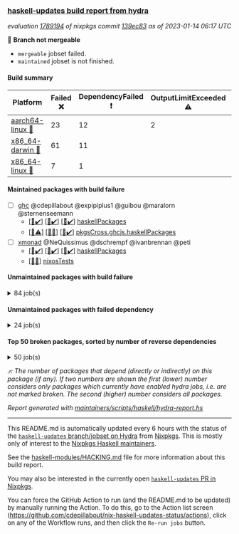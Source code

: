 ### [haskell-updates build report from hydra](https://hydra.nixos.org/jobset/nixpkgs/haskell-updates)
*evaluation [1789194](https://hydra.nixos.org/eval/1789194) of nixpkgs commit [139ec83](https://github.com/NixOS/nixpkgs/commits/139ec83e3e28974d236343df979a20479ecc38d9) as of 2023-01-14 06:17 UTC*

:red_circle: **Branch not mergeable**
  * `mergeable` jobset failed.
  * `maintained` jobset is not finished.

#### Build summary

 | Platform | Failed :x: | DependencyFailed :heavy_exclamation_mark: | OutputLimitExceeded :warning: | TimedOut :hourglass::no_entry_sign: | Unfinished :hourglass_flowing_sand: | Success :heavy_check_mark: | 
 | --- | --- | --- | --- | --- | --- | --- | 
 | [aarch64-linux :iphone:](https://hydra.nixos.org/eval/1789194?filter=.aarch64-linux) | 23 | 12 | 2 | 2 | 2 | 6426 | 
 | [x86_64-darwin :apple:](https://hydra.nixos.org/eval/1789194?filter=.x86_64-darwin) | 61 | 11 |  | 196 |  | 6140 | 
 | [x86_64-linux :penguin:](https://hydra.nixos.org/eval/1789194?filter=.x86_64-linux) | 7 | 1 |  | 1 | 3 | 6490 | 
#### Maintained packages with build failure
- [ ] [ghc](https://hydra.nixos.org/eval/1789194?filter=ghc) @cdepillabout @expipiplus1 @guibou @maralorn @sternenseemann
  - [[:iphone::heavy_check_mark:]](https://hydra.nixos.org/build/202430067) [[:apple::heavy_check_mark:]](https://hydra.nixos.org/build/202425639) [[:penguin::heavy_check_mark:]](https://hydra.nixos.org/build/202416186) [haskellPackages](https://hydra.nixos.org/eval/1789194?filter=haskellPackages.ghc)
  - [[:iphone::warning:]](https://hydra.nixos.org/build/205132150) [[:apple::x:]](https://hydra.nixos.org/build/205132269) [[:penguin::heavy_check_mark:]](https://hydra.nixos.org/build/205139156) [pkgsCross.ghcjs.haskellPackages](https://hydra.nixos.org/eval/1789194?filter=pkgsCross.ghcjs.haskellPackages.ghc)
- [ ] [xmonad](https://hydra.nixos.org/eval/1789194?filter=xmonad) @NeQuissimus @dschrempf @ivanbrennan @peti
  - [[:iphone::heavy_check_mark:]](https://hydra.nixos.org/build/205139283) [[:apple::heavy_check_mark:]](https://hydra.nixos.org/build/205137287) [[:penguin::heavy_check_mark:]](https://hydra.nixos.org/build/205134932) [haskellPackages](https://hydra.nixos.org/eval/1789194?filter=haskellPackages.xmonad)
  -   [[:penguin::x:]](https://hydra.nixos.org/build/205171035) [nixosTests](https://hydra.nixos.org/eval/1789194?filter=nixosTests.xmonad)
#### Unmaintained packages with build failure
<details><summary>84 job(s) </summary>

- [ ] [[:iphone::x:]](https://hydra.nixos.org/build/205131171) [[:apple::heavy_check_mark:]](https://hydra.nixos.org/build/205139102) [[:penguin::heavy_check_mark:]](https://hydra.nixos.org/build/205133615) [haskellPackages.hw-json-simd](https://hydra.nixos.org/eval/1789194?filter=haskellPackages.hw-json-simd)  :arrow_heading_up: 3 | 8
- [ ] [[:iphone::x:]](https://hydra.nixos.org/build/205135856) [[:apple::heavy_check_mark:]](https://hydra.nixos.org/build/205139242) [[:penguin::heavy_check_mark:]](https://hydra.nixos.org/build/205136152) [haskellPackages.hw-simd](https://hydra.nixos.org/eval/1789194?filter=haskellPackages.hw-simd)  :arrow_heading_up: 2 | 8
- [ ] [[:iphone::x:]](https://hydra.nixos.org/build/205137611) [[:apple::x:]](https://hydra.nixos.org/build/205133912) [[:penguin::heavy_check_mark:]](https://hydra.nixos.org/build/205137258) [haskellPackages.quic](https://hydra.nixos.org/eval/1789194?filter=haskellPackages.quic)  :arrow_heading_up: 2 | 2
- [ ] [[:iphone::x:]](https://hydra.nixos.org/build/202421573) [[:apple::heavy_check_mark:]](https://hydra.nixos.org/build/202418260) [[:penguin::heavy_check_mark:]](https://hydra.nixos.org/build/202425856) [haskellPackages.Crypto](https://hydra.nixos.org/eval/1789194?filter=haskellPackages.Crypto)  :arrow_heading_up: 1 | 22
- [ ] [[:iphone::heavy_check_mark:]](https://hydra.nixos.org/build/205132688) [[:apple::x:]](https://hydra.nixos.org/build/205138870) [[:penguin::heavy_check_mark:]](https://hydra.nixos.org/build/205135792) [haskellPackages.thyme](https://hydra.nixos.org/eval/1789194?filter=haskellPackages.thyme)  :arrow_heading_up: 1 | 15
- [ ] [[:iphone::heavy_check_mark:]](https://hydra.nixos.org/build/205138362) [[:apple::x:]](https://hydra.nixos.org/build/205131735) [[:penguin::heavy_check_mark:]](https://hydra.nixos.org/build/205137833) [haskellPackages.inline-r](https://hydra.nixos.org/eval/1789194?filter=haskellPackages.inline-r)  :arrow_heading_up: 1 | 4
- [ ] [[:iphone::x:]](https://hydra.nixos.org/build/202422717) [[:apple::heavy_check_mark:]](https://hydra.nixos.org/build/202426386) [[:penguin::heavy_check_mark:]](https://hydra.nixos.org/build/202428144) [haskellPackages.long-double](https://hydra.nixos.org/eval/1789194?filter=haskellPackages.long-double)  :arrow_heading_up: 1 | 2
- [ ] [[:iphone::heavy_check_mark:]](https://hydra.nixos.org/build/205135247) [[:apple::x:]](https://hydra.nixos.org/build/205135382) [[:penguin::heavy_check_mark:]](https://hydra.nixos.org/build/205135963) [haskellPackages.posix-socket](https://hydra.nixos.org/eval/1789194?filter=haskellPackages.posix-socket)  :arrow_heading_up: 1 | 2
- [ ] [[:iphone::x:]](https://hydra.nixos.org/build/205137037) [[:apple::x:]](https://hydra.nixos.org/build/205136572) [[:penguin::x:]](https://hydra.nixos.org/build/205133572) [haskellPackages.shake-cabal](https://hydra.nixos.org/eval/1789194?filter=haskellPackages.shake-cabal)  :arrow_heading_up: 1 | 2
- [ ] [[:iphone::x:]](https://hydra.nixos.org/build/205137738) [[:apple::heavy_check_mark:]](https://hydra.nixos.org/build/205136905) [[:penguin::heavy_check_mark:]](https://hydra.nixos.org/build/205131290) [haskellPackages.componentm](https://hydra.nixos.org/eval/1789194?filter=haskellPackages.componentm)  :arrow_heading_up: 1 | 1
- [ ] [[:iphone::x:]](https://hydra.nixos.org/build/202417930) [[:apple::heavy_check_mark:]](https://hydra.nixos.org/build/202430377) [[:penguin::heavy_check_mark:]](https://hydra.nixos.org/build/202419841) [haskellPackages.nlopt-haskell](https://hydra.nixos.org/eval/1789194?filter=haskellPackages.nlopt-haskell)  :arrow_heading_up: 1 | 1
- [ ] [[:iphone::heavy_check_mark:]](https://hydra.nixos.org/build/202428372) [[:apple::x:]](https://hydra.nixos.org/build/202423142) [[:penguin::heavy_check_mark:]](https://hydra.nixos.org/build/202421039) [haskellPackages.openal-ffi](https://hydra.nixos.org/eval/1789194?filter=haskellPackages.openal-ffi)  :arrow_heading_up: 1 | 1
- [ ] [[:iphone::x:]](https://hydra.nixos.org/build/205132309) [[:apple::x:]](https://hydra.nixos.org/build/205133205) [[:penguin::heavy_check_mark:]](https://hydra.nixos.org/build/205134445) [haskellPackages.swisstable](https://hydra.nixos.org/eval/1789194?filter=haskellPackages.swisstable)  :arrow_heading_up: 1 | 1
- [ ] [[:iphone::x:]](https://hydra.nixos.org/build/202427092) [[:apple::heavy_check_mark:]](https://hydra.nixos.org/build/202433526) [[:penguin::heavy_check_mark:]](https://hydra.nixos.org/build/202428264) [haskellPackages.freetype2](https://hydra.nixos.org/eval/1789194?filter=haskellPackages.freetype2)  :arrow_heading_up: 0 | 9
- [ ] [[:iphone::heavy_check_mark:]](https://hydra.nixos.org/build/205134863) [[:apple::x:]](https://hydra.nixos.org/build/205138649) [[:penguin::heavy_check_mark:]](https://hydra.nixos.org/build/205133442) [haskellPackages.chr-core](https://hydra.nixos.org/eval/1789194?filter=haskellPackages.chr-core)  :arrow_heading_up: 0 | 5
- [ ] [[:iphone::heavy_check_mark:]](https://hydra.nixos.org/build/205136825) [[:apple::x:]](https://hydra.nixos.org/build/205132698) [[:penguin::heavy_check_mark:]](https://hydra.nixos.org/build/205138813) [haskellPackages.pipes-zlib](https://hydra.nixos.org/eval/1789194?filter=haskellPackages.pipes-zlib)  :arrow_heading_up: 0 | 5
- [ ] [[:iphone::heavy_check_mark:]](https://hydra.nixos.org/build/202423908) [[:apple::x:]](https://hydra.nixos.org/build/202435790) [[:penguin::heavy_check_mark:]](https://hydra.nixos.org/build/202417988) [haskellPackages.hmidi](https://hydra.nixos.org/eval/1789194?filter=haskellPackages.hmidi)  :arrow_heading_up: 0 | 4
- [ ] [[:iphone::x:]](https://hydra.nixos.org/build/202435088) [[:apple::heavy_check_mark:]](https://hydra.nixos.org/build/202430782) [[:penguin::heavy_check_mark:]](https://hydra.nixos.org/build/202426261) [haskellPackages.picosat](https://hydra.nixos.org/eval/1789194?filter=haskellPackages.picosat)  :arrow_heading_up: 0 | 3
- [ ] [[:iphone::heavy_check_mark:]](https://hydra.nixos.org/build/205131588) [[:apple::x:]](https://hydra.nixos.org/build/205130391) [[:penguin::heavy_check_mark:]](https://hydra.nixos.org/build/205138354) [haskellPackages.wai-middleware-metrics](https://hydra.nixos.org/eval/1789194?filter=haskellPackages.wai-middleware-metrics)  :arrow_heading_up: 0 | 3
- [ ] [[:iphone::heavy_check_mark:]](https://hydra.nixos.org/build/202425185) [[:apple::x:]](https://hydra.nixos.org/build/203194258) [[:penguin::heavy_check_mark:]](https://hydra.nixos.org/build/202428882) [haskellPackages.SDL-mixer](https://hydra.nixos.org/eval/1789194?filter=haskellPackages.SDL-mixer)  :arrow_heading_up: 0 | 2
- [ ] [[:iphone::heavy_check_mark:]](https://hydra.nixos.org/build/204521401) [[:apple::x:]](https://hydra.nixos.org/build/204521439) [[:penguin::heavy_check_mark:]](https://hydra.nixos.org/build/204521387) [haskellPackages.h-raylib](https://hydra.nixos.org/eval/1789194?filter=haskellPackages.h-raylib)  :arrow_heading_up: 0 | 1
- [ ] [[:iphone::heavy_check_mark:]](https://hydra.nixos.org/build/202431795) [[:apple::x:]](https://hydra.nixos.org/build/202416334) [[:penguin::heavy_check_mark:]](https://hydra.nixos.org/build/202434942) [haskellPackages.hamid](https://hydra.nixos.org/eval/1789194?filter=haskellPackages.hamid)  :arrow_heading_up: 0 | 1
- [ ] [[:iphone::heavy_check_mark:]](https://hydra.nixos.org/build/205133801) [[:apple::x:]](https://hydra.nixos.org/build/205134176) [[:penguin::heavy_check_mark:]](https://hydra.nixos.org/build/205133705) [haskellPackages.hmatrix-morpheus](https://hydra.nixos.org/eval/1789194?filter=haskellPackages.hmatrix-morpheus)  :arrow_heading_up: 0 | 1
- [ ] [[:iphone::heavy_check_mark:]](https://hydra.nixos.org/build/202427340) [[:apple::x:]](https://hydra.nixos.org/build/202430442) [[:penguin::heavy_check_mark:]](https://hydra.nixos.org/build/202419088) [haskellPackages.huckleberry](https://hydra.nixos.org/eval/1789194?filter=haskellPackages.huckleberry)  :arrow_heading_up: 0 | 1
- [ ] [[:iphone::heavy_check_mark:]](https://hydra.nixos.org/build/202423886) [[:apple::x:]](https://hydra.nixos.org/build/202425806) [[:penguin::heavy_check_mark:]](https://hydra.nixos.org/build/202433480) [haskellPackages.select](https://hydra.nixos.org/eval/1789194?filter=haskellPackages.select)  :arrow_heading_up: 0 | 1
- [ ] [[:iphone::heavy_check_mark:]](https://hydra.nixos.org/build/203502062) [[:apple::x:]](https://hydra.nixos.org/build/203508618) [[:penguin::heavy_check_mark:]](https://hydra.nixos.org/build/203511126) [haskellPackages.simple-vec3](https://hydra.nixos.org/eval/1789194?filter=haskellPackages.simple-vec3)  :arrow_heading_up: 0 | 1
- [ ] [[:iphone::heavy_check_mark:]](https://hydra.nixos.org/build/203505734) [[:apple::x:]](https://hydra.nixos.org/build/203501142) [[:penguin::heavy_check_mark:]](https://hydra.nixos.org/build/203508546) [haskellPackages.sysinfo](https://hydra.nixos.org/eval/1789194?filter=haskellPackages.sysinfo)  :arrow_heading_up: 0 | 1
- [ ] [[:iphone::heavy_check_mark:]](https://hydra.nixos.org/build/203510531) [[:apple::x:]](https://hydra.nixos.org/build/203503861) [[:penguin::heavy_check_mark:]](https://hydra.nixos.org/build/203501769) [haskellPackages.FractalArt](https://hydra.nixos.org/eval/1789194?filter=haskellPackages.FractalArt) 
- [ ] [[:iphone::x:]](https://hydra.nixos.org/build/202420797) [[:apple::heavy_check_mark:]](https://hydra.nixos.org/build/202436365) [[:penguin::heavy_check_mark:]](https://hydra.nixos.org/build/202427200) [haskellPackages.HsASA](https://hydra.nixos.org/eval/1789194?filter=haskellPackages.HsASA) 
- [ ] [[:iphone::heavy_check_mark:]](https://hydra.nixos.org/build/202435395) [[:apple::x:]](https://hydra.nixos.org/build/202417422) [[:penguin::heavy_check_mark:]](https://hydra.nixos.org/build/202430954) [haskellPackages.al](https://hydra.nixos.org/eval/1789194?filter=haskellPackages.al) 
- [ ] [[:iphone::x:]](https://hydra.nixos.org/build/205130372) [[:apple::x:]](https://hydra.nixos.org/build/205129723) [[:penguin::x:]](https://hydra.nixos.org/build/205134138) [haskellPackages.asn1-ber-syntax](https://hydra.nixos.org/eval/1789194?filter=haskellPackages.asn1-ber-syntax) 
- [ ] [[:iphone::heavy_check_mark:]](https://hydra.nixos.org/build/203503717) [[:apple::x:]](https://hydra.nixos.org/build/203509434) [[:penguin::heavy_check_mark:]](https://hydra.nixos.org/build/203509306) [haskellPackages.env-extra](https://hydra.nixos.org/eval/1789194?filter=haskellPackages.env-extra) 
- [ ] [[:iphone::heavy_check_mark:]](https://hydra.nixos.org/build/205138798) [[:apple::x:]](https://hydra.nixos.org/build/205133155) [[:penguin::heavy_check_mark:]](https://hydra.nixos.org/build/205134287) [haskellPackages.epub-tools](https://hydra.nixos.org/eval/1789194?filter=haskellPackages.epub-tools) 
- [ ] [[:iphone::heavy_check_mark:]](https://hydra.nixos.org/build/205137821) [[:apple::x:]](https://hydra.nixos.org/build/205138519) [[:penguin::heavy_check_mark:]](https://hydra.nixos.org/build/205133186) [haskellPackages.exiftool](https://hydra.nixos.org/eval/1789194?filter=haskellPackages.exiftool) 
- [ ] [[:iphone::x:]](https://hydra.nixos.org/build/205134027) [[:penguin::x:]](https://hydra.nixos.org/build/205138096) [haskellPackages.festival](https://hydra.nixos.org/eval/1789194?filter=haskellPackages.festival) 
- [ ] [[:iphone::heavy_check_mark:]](https://hydra.nixos.org/build/202430271) [[:apple::x:]](https://hydra.nixos.org/build/202436430) [[:penguin::heavy_check_mark:]](https://hydra.nixos.org/build/202416704) [haskellPackages.fudgets](https://hydra.nixos.org/eval/1789194?filter=haskellPackages.fudgets) 
- [ ] [[:iphone::heavy_check_mark:]](https://hydra.nixos.org/build/205136422) [[:apple::x:]](https://hydra.nixos.org/build/205132706) [[:penguin::heavy_check_mark:]](https://hydra.nixos.org/build/205132433) [haskellPackages.gerrit](https://hydra.nixos.org/eval/1789194?filter=haskellPackages.gerrit) 
- [ ] [ghc-lib](https://hydra.nixos.org/eval/1789194?filter=ghc-lib) 
  - [[:iphone::heavy_check_mark:]](https://hydra.nixos.org/build/202415372) [[:apple::heavy_check_mark:]](https://hydra.nixos.org/build/202420620) [[:penguin::heavy_check_mark:]](https://hydra.nixos.org/build/202436058) [haskell.packages.ghc8107](https://hydra.nixos.org/eval/1789194?filter=haskell.packages.ghc8107.ghc-lib)
  - [[:iphone::x:]](https://hydra.nixos.org/build/202432716) [[:apple::x:]](https://hydra.nixos.org/build/202421851) [[:penguin::x:]](https://hydra.nixos.org/build/202432410) [haskell.packages.ghc884](https://hydra.nixos.org/eval/1789194?filter=haskell.packages.ghc884.ghc-lib)
  - [[:iphone::heavy_check_mark:]](https://hydra.nixos.org/build/202431629) [[:apple::heavy_check_mark:]](https://hydra.nixos.org/build/202430373) [[:penguin::heavy_check_mark:]](https://hydra.nixos.org/build/202433873) [haskell.packages.ghc902](https://hydra.nixos.org/eval/1789194?filter=haskell.packages.ghc902.ghc-lib)
  - [[:iphone::heavy_check_mark:]](https://hydra.nixos.org/build/202428546) [[:apple::heavy_check_mark:]](https://hydra.nixos.org/build/202428909) [[:penguin::heavy_check_mark:]](https://hydra.nixos.org/build/202428449) [haskell.packages.ghc924](https://hydra.nixos.org/eval/1789194?filter=haskell.packages.ghc924.ghc-lib)
  - [[:iphone::heavy_check_mark:]](https://hydra.nixos.org/build/202433874) [[:apple::heavy_check_mark:]](https://hydra.nixos.org/build/202434011) [[:penguin::heavy_check_mark:]](https://hydra.nixos.org/build/202429700) [haskell.packages.ghc925](https://hydra.nixos.org/eval/1789194?filter=haskell.packages.ghc925.ghc-lib)
  - [[:iphone::heavy_check_mark:]](https://hydra.nixos.org/build/203389427) [[:apple::heavy_check_mark:]](https://hydra.nixos.org/build/203389426) [[:penguin::heavy_check_mark:]](https://hydra.nixos.org/build/203389429) [haskell.packages.ghc944](https://hydra.nixos.org/eval/1789194?filter=haskell.packages.ghc944.ghc-lib)
  - [[:iphone::heavy_check_mark:]](https://hydra.nixos.org/build/202434897) [[:apple::heavy_check_mark:]](https://hydra.nixos.org/build/202423469) [[:penguin::heavy_check_mark:]](https://hydra.nixos.org/build/202431067) [haskellPackages](https://hydra.nixos.org/eval/1789194?filter=haskellPackages.ghc-lib)
- [ ] [[:iphone::x:]](https://hydra.nixos.org/build/203626686) [[:penguin::heavy_check_mark:]](https://hydra.nixos.org/build/203626642) [haskellPackages.gnome-keyring](https://hydra.nixos.org/eval/1789194?filter=haskellPackages.gnome-keyring) 
- [ ] [[:apple::x:]](https://hydra.nixos.org/build/205138386) [haskellPackages.gtk-mac-integration](https://hydra.nixos.org/eval/1789194?filter=haskellPackages.gtk-mac-integration) 
- [ ] [[:iphone::heavy_check_mark:]](https://hydra.nixos.org/build/205135561) [[:apple::x:]](https://hydra.nixos.org/build/205138253) [[:penguin::heavy_check_mark:]](https://hydra.nixos.org/build/205137078) [haskellPackages.gtk-traymanager](https://hydra.nixos.org/eval/1789194?filter=haskellPackages.gtk-traymanager) 
- [ ] [[:apple::x:]](https://hydra.nixos.org/build/205137799) [haskellPackages.gtk3-mac-integration](https://hydra.nixos.org/eval/1789194?filter=haskellPackages.gtk3-mac-integration) 
- [ ] [[:iphone::heavy_check_mark:]](https://hydra.nixos.org/build/205133242) [[:apple::x:]](https://hydra.nixos.org/build/205133709) [[:penguin::heavy_check_mark:]](https://hydra.nixos.org/build/205137406) [haskellPackages.highlight](https://hydra.nixos.org/eval/1789194?filter=haskellPackages.highlight) 
- [ ] [[:iphone::heavy_check_mark:]](https://hydra.nixos.org/build/205130371) [[:apple::x:]](https://hydra.nixos.org/build/205132632) [[:penguin::heavy_check_mark:]](https://hydra.nixos.org/build/205135486) [haskellPackages.hinotify-conduit](https://hydra.nixos.org/eval/1789194?filter=haskellPackages.hinotify-conduit) 
- [ ] [[:iphone::heavy_check_mark:]](https://hydra.nixos.org/build/205131792) [[:apple::x:]](https://hydra.nixos.org/build/205130867) [[:penguin::heavy_check_mark:]](https://hydra.nixos.org/build/205135923) [haskellPackages.hssh](https://hydra.nixos.org/eval/1789194?filter=haskellPackages.hssh) 
- [ ] [[:iphone::heavy_check_mark:]](https://hydra.nixos.org/build/202430380) [[:apple::x:]](https://hydra.nixos.org/build/202435742) [[:penguin::heavy_check_mark:]](https://hydra.nixos.org/build/202432776) [haskellPackages.hsshellscript](https://hydra.nixos.org/eval/1789194?filter=haskellPackages.hsshellscript) 
- [ ] [[:iphone::heavy_check_mark:]](https://hydra.nixos.org/build/202418023) [[:apple::x:]](https://hydra.nixos.org/build/202430436) [[:penguin::heavy_check_mark:]](https://hydra.nixos.org/build/202426581) [haskellPackages.hssourceinfo](https://hydra.nixos.org/eval/1789194?filter=haskellPackages.hssourceinfo) 
- [ ] [[:iphone::heavy_check_mark:]](https://hydra.nixos.org/build/203505227) [[:apple::x:]](https://hydra.nixos.org/build/203506099) [[:penguin::heavy_check_mark:]](https://hydra.nixos.org/build/203502314) [haskellPackages.hunspell-hs](https://hydra.nixos.org/eval/1789194?filter=haskellPackages.hunspell-hs) 
- [ ] [[:apple::x:]](https://hydra.nixos.org/build/205136889) [[:penguin::heavy_check_mark:]](https://hydra.nixos.org/build/205136741) [haskellPackages.inline-asm](https://hydra.nixos.org/eval/1789194?filter=haskellPackages.inline-asm) 
- [ ] [[:iphone::heavy_check_mark:]](https://hydra.nixos.org/build/205133721) [[:apple::x:]](https://hydra.nixos.org/build/205138018) [[:penguin::heavy_check_mark:]](https://hydra.nixos.org/build/205138694) [haskellPackages.interprocess](https://hydra.nixos.org/eval/1789194?filter=haskellPackages.interprocess) 
- [ ] [[:iphone::heavy_check_mark:]](https://hydra.nixos.org/build/205129911) [[:apple::x:]](https://hydra.nixos.org/build/205129774) [[:penguin::heavy_check_mark:]](https://hydra.nixos.org/build/205132736) [haskellPackages.ipcvar](https://hydra.nixos.org/eval/1789194?filter=haskellPackages.ipcvar) 
- [ ] [[:apple::x:]](https://hydra.nixos.org/build/202424556) [haskellPackages.kqueue](https://hydra.nixos.org/eval/1789194?filter=haskellPackages.kqueue) 
- [ ] [[:iphone::x:]](https://hydra.nixos.org/build/205130401) [[:apple::heavy_check_mark:]](https://hydra.nixos.org/build/205138961) [[:penguin::x:]](https://hydra.nixos.org/build/205137334) [haskellPackages.libsecp256k1](https://hydra.nixos.org/eval/1789194?filter=haskellPackages.libsecp256k1) 
- [ ] [[:iphone::heavy_check_mark:]](https://hydra.nixos.org/build/202429811) [[:apple::x:]](https://hydra.nixos.org/build/202415593) [[:penguin::heavy_check_mark:]](https://hydra.nixos.org/build/202430903) [haskellPackages.linux-framebuffer](https://hydra.nixos.org/eval/1789194?filter=haskellPackages.linux-framebuffer) 
- [ ] [[:iphone::heavy_check_mark:]](https://hydra.nixos.org/build/205130853) [[:apple::x:]](https://hydra.nixos.org/build/205130579) [[:penguin::heavy_check_mark:]](https://hydra.nixos.org/build/205129702) [haskellPackages.mediawiki2latex](https://hydra.nixos.org/eval/1789194?filter=haskellPackages.mediawiki2latex) 
- [ ] [[:iphone::heavy_check_mark:]](https://hydra.nixos.org/build/205135016) [[:apple::x:]](https://hydra.nixos.org/build/205134802) [[:penguin::heavy_check_mark:]](https://hydra.nixos.org/build/205135019) [haskellPackages.memfd](https://hydra.nixos.org/eval/1789194?filter=haskellPackages.memfd) 
- [ ] [[:iphone::x:]](https://hydra.nixos.org/build/205133943) [[:apple::x:]](https://hydra.nixos.org/build/205133951) [[:penguin::x:]](https://hydra.nixos.org/build/205131816) [haskellPackages.monadic-bang](https://hydra.nixos.org/eval/1789194?filter=haskellPackages.monadic-bang) 
- [ ] [[:iphone::heavy_check_mark:]](https://hydra.nixos.org/build/205131160) [[:apple::x:]](https://hydra.nixos.org/build/205135257) [[:penguin::heavy_check_mark:]](https://hydra.nixos.org/build/205129610) [haskellPackages.nix-serve-ng](https://hydra.nixos.org/eval/1789194?filter=haskellPackages.nix-serve-ng) 
- [ ] [[:iphone::heavy_check_mark:]](https://hydra.nixos.org/build/205131963) [[:apple::x:]](https://hydra.nixos.org/build/205134074) [[:penguin::heavy_check_mark:]](https://hydra.nixos.org/build/205132232) [haskellPackages.persistent-pagination](https://hydra.nixos.org/eval/1789194?filter=haskellPackages.persistent-pagination) 
- [ ] [[:iphone::heavy_check_mark:]](https://hydra.nixos.org/build/205133073) [[:apple::x:]](https://hydra.nixos.org/build/205139083) [[:penguin::heavy_check_mark:]](https://hydra.nixos.org/build/205129730) [haskellPackages.phatsort](https://hydra.nixos.org/eval/1789194?filter=haskellPackages.phatsort) 
- [ ] [[:iphone::heavy_check_mark:]](https://hydra.nixos.org/build/205137423) [[:apple::x:]](https://hydra.nixos.org/build/205131312) [[:penguin::heavy_check_mark:]](https://hydra.nixos.org/build/205138877) [haskellPackages.ping-wrapper](https://hydra.nixos.org/eval/1789194?filter=haskellPackages.ping-wrapper) 
- [ ] [[:iphone::heavy_check_mark:]](https://hydra.nixos.org/build/203509982) [[:apple::x:]](https://hydra.nixos.org/build/203513028) [[:penguin::heavy_check_mark:]](https://hydra.nixos.org/build/203501314) [haskellPackages.posix-timer](https://hydra.nixos.org/eval/1789194?filter=haskellPackages.posix-timer) 
- [ ] [[:iphone::heavy_check_mark:]](https://hydra.nixos.org/build/205137369) [[:apple::x:]](https://hydra.nixos.org/build/205135419) [[:penguin::heavy_check_mark:]](https://hydra.nixos.org/build/205130279) [haskellPackages.procex](https://hydra.nixos.org/eval/1789194?filter=haskellPackages.procex) 
- [ ] [[:iphone::heavy_check_mark:]](https://hydra.nixos.org/build/203504459) [[:apple::x:]](https://hydra.nixos.org/build/203512730) [[:penguin::heavy_check_mark:]](https://hydra.nixos.org/build/203503468) [haskellPackages.pthread](https://hydra.nixos.org/eval/1789194?filter=haskellPackages.pthread) 
- [ ] [[:iphone::heavy_check_mark:]](https://hydra.nixos.org/build/205133250) [[:apple::x:]](https://hydra.nixos.org/build/205131521) [[:penguin::heavy_check_mark:]](https://hydra.nixos.org/build/205135838) [haskellPackages.sandwich-webdriver](https://hydra.nixos.org/eval/1789194?filter=haskellPackages.sandwich-webdriver) 
- [ ] [[:iphone::heavy_check_mark:]](https://hydra.nixos.org/build/202432097) [[:apple::x:]](https://hydra.nixos.org/build/202425944) [[:penguin::heavy_check_mark:]](https://hydra.nixos.org/build/202427952) [haskellPackages.shared-memory](https://hydra.nixos.org/eval/1789194?filter=haskellPackages.shared-memory) 
- [ ] [[:iphone::x:]](https://hydra.nixos.org/build/205132559) [[:apple::heavy_check_mark:]](https://hydra.nixos.org/build/205133189) [[:penguin::heavy_check_mark:]](https://hydra.nixos.org/build/205130162) [haskellPackages.significant-figures](https://hydra.nixos.org/eval/1789194?filter=haskellPackages.significant-figures) 
- [ ] [[:iphone::heavy_check_mark:]](https://hydra.nixos.org/build/205130692) [[:apple::x:]](https://hydra.nixos.org/build/205129806) [[:penguin::heavy_check_mark:]](https://hydra.nixos.org/build/205134740) [haskellPackages.statistics-skinny](https://hydra.nixos.org/eval/1789194?filter=haskellPackages.statistics-skinny) 
- [ ] [[:iphone::heavy_check_mark:]](https://hydra.nixos.org/build/205137679) [[:apple::x:]](https://hydra.nixos.org/build/205138980) [[:penguin::heavy_check_mark:]](https://hydra.nixos.org/build/205129938) [haskellPackages.tailfile-hinotify](https://hydra.nixos.org/eval/1789194?filter=haskellPackages.tailfile-hinotify) 
- [ ] [[:iphone::x:]](https://hydra.nixos.org/build/205131839) [[:apple::heavy_check_mark:]](https://hydra.nixos.org/build/205137867) [[:penguin::heavy_check_mark:]](https://hydra.nixos.org/build/205132717) [haskellPackages.the-snip](https://hydra.nixos.org/eval/1789194?filter=haskellPackages.the-snip) 
- [ ] [[:iphone::x:]](https://hydra.nixos.org/build/205132606) [[:apple::heavy_check_mark:]](https://hydra.nixos.org/build/205133092) [[:penguin::heavy_check_mark:]](https://hydra.nixos.org/build/205137073) [haskellPackages.thread-supervisor](https://hydra.nixos.org/eval/1789194?filter=haskellPackages.thread-supervisor) 
- [ ] [[:iphone::x:]](https://hydra.nixos.org/build/202424843) [[:apple::heavy_check_mark:]](https://hydra.nixos.org/build/202430364) [[:penguin::heavy_check_mark:]](https://hydra.nixos.org/build/202432968) [haskellPackages.wiringPi](https://hydra.nixos.org/eval/1789194?filter=haskellPackages.wiringPi) 
- [ ] [[:iphone::x:]](https://hydra.nixos.org/build/202424744) [[:apple::heavy_check_mark:]](https://hydra.nixos.org/build/202416582) [[:penguin::heavy_check_mark:]](https://hydra.nixos.org/build/202416260) [haskellPackages.x86-64bit](https://hydra.nixos.org/eval/1789194?filter=haskellPackages.x86-64bit) 
- [ ] [[:iphone::heavy_check_mark:]](https://hydra.nixos.org/build/202418227) [[:apple::x:]](https://hydra.nixos.org/build/202419197) [[:penguin::heavy_check_mark:]](https://hydra.nixos.org/build/202436039) [haskellPackages.xmonad-utils](https://hydra.nixos.org/eval/1789194?filter=haskellPackages.xmonad-utils) 
- [ ] [[:iphone::heavy_check_mark:]](https://hydra.nixos.org/build/202426690) [[:apple::x:]](https://hydra.nixos.org/build/202430057) [[:penguin::heavy_check_mark:]](https://hydra.nixos.org/build/202426520) [haskellPackages.yoga](https://hydra.nixos.org/eval/1789194?filter=haskellPackages.yoga) 
- [ ] [[:iphone::heavy_check_mark:]](https://hydra.nixos.org/build/202425259) [[:apple::x:]](https://hydra.nixos.org/build/202416959) [[:penguin::heavy_check_mark:]](https://hydra.nixos.org/build/202418284) [haskellPackages.zot](https://hydra.nixos.org/eval/1789194?filter=haskellPackages.zot) 
- [ ] [[:iphone::heavy_check_mark:]](https://hydra.nixos.org/build/202431702) [[:apple::x:]](https://hydra.nixos.org/build/202433071) [[:penguin::heavy_check_mark:]](https://hydra.nixos.org/build/202420076) [haskellPackages.zxcvbn-c](https://hydra.nixos.org/eval/1789194?filter=haskellPackages.zxcvbn-c) 
</details>

#### Unmaintained packages with failed dependency
<details><summary>24 job(s) </summary>

- [ ] [[:iphone::heavy_exclamation_mark:]](https://hydra.nixos.org/build/205136722) [[:apple::heavy_check_mark:]](https://hydra.nixos.org/build/205130937) [[:penguin::heavy_check_mark:]](https://hydra.nixos.org/build/205129625) [haskellPackages.hw-json-standard-cursor](https://hydra.nixos.org/eval/1789194?filter=haskellPackages.hw-json-standard-cursor)  :arrow_heading_up: 1 | 6
- [ ] [[:iphone::heavy_exclamation_mark:]](https://hydra.nixos.org/build/205138335) [[:apple::heavy_check_mark:]](https://hydra.nixos.org/build/205136749) [[:penguin::heavy_check_mark:]](https://hydra.nixos.org/build/205136637) [haskellPackages.hw-json-simple-cursor](https://hydra.nixos.org/eval/1789194?filter=haskellPackages.hw-json-simple-cursor)  :arrow_heading_up: 1 | 4
- [ ] [[:iphone::heavy_exclamation_mark:]](https://hydra.nixos.org/build/205134003) [[:apple::heavy_exclamation_mark:]](https://hydra.nixos.org/build/205132066) [[:penguin::heavy_check_mark:]](https://hydra.nixos.org/build/205138557) [haskellPackages.http3](https://hydra.nixos.org/eval/1789194?filter=haskellPackages.http3)  :arrow_heading_up: 1 | 1
- [ ] [[:iphone::heavy_exclamation_mark:]](https://hydra.nixos.org/build/205133612) [[:apple::heavy_check_mark:]](https://hydra.nixos.org/build/205132835) [[:penguin::heavy_check_mark:]](https://hydra.nixos.org/build/205136851) [haskellPackages.hw-dsv](https://hydra.nixos.org/eval/1789194?filter=haskellPackages.hw-dsv)  :arrow_heading_up: 0 | 3
- [ ] [[:iphone::heavy_exclamation_mark:]](https://hydra.nixos.org/build/205139056) [[:apple::heavy_check_mark:]](https://hydra.nixos.org/build/205132519) [[:penguin::heavy_check_mark:]](https://hydra.nixos.org/build/205132887) [haskellPackages.hw-json](https://hydra.nixos.org/eval/1789194?filter=haskellPackages.hw-json)  :arrow_heading_up: 0 | 3
- [ ] [[:iphone::heavy_exclamation_mark:]](https://hydra.nixos.org/build/203510590) [[:apple::heavy_check_mark:]](https://hydra.nixos.org/build/203512567) [[:penguin::heavy_check_mark:]](https://hydra.nixos.org/build/203509561) [haskellPackages.hS3](https://hydra.nixos.org/eval/1789194?filter=haskellPackages.hS3)  :arrow_heading_up: 0 | 1
- [ ] [[:iphone::heavy_check_mark:]](https://hydra.nixos.org/build/205137324) [[:apple::heavy_exclamation_mark:]](https://hydra.nixos.org/build/205137908) [[:penguin::heavy_check_mark:]](https://hydra.nixos.org/build/205134188) [haskellPackages.network-dns](https://hydra.nixos.org/eval/1789194?filter=haskellPackages.network-dns)  :arrow_heading_up: 0 | 1
- [ ] [[:iphone::heavy_exclamation_mark:]](https://hydra.nixos.org/build/205133764) [[:apple::heavy_exclamation_mark:]](https://hydra.nixos.org/build/205138072) [[:penguin::heavy_exclamation_mark:]](https://hydra.nixos.org/build/205130464) [haskellPackages.shake-ats](https://hydra.nixos.org/eval/1789194?filter=haskellPackages.shake-ats)  :arrow_heading_up: 0 | 1
- [ ] [[:iphone::heavy_check_mark:]](https://hydra.nixos.org/build/205129966) [[:apple::heavy_exclamation_mark:]](https://hydra.nixos.org/build/205138855) [[:penguin::heavy_check_mark:]](https://hydra.nixos.org/build/205135841) [haskellPackages.H](https://hydra.nixos.org/eval/1789194?filter=haskellPackages.H) 
- [ ] [[:iphone::heavy_exclamation_mark:]](https://hydra.nixos.org/build/205131681) [[:apple::heavy_check_mark:]](https://hydra.nixos.org/build/205132148) [[:penguin::heavy_check_mark:]](https://hydra.nixos.org/build/205131394) [haskellPackages.componentm-devel](https://hydra.nixos.org/eval/1789194?filter=haskellPackages.componentm-devel) 
- [ ] [[:iphone::heavy_check_mark:]](https://hydra.nixos.org/build/205131426) [[:apple::heavy_exclamation_mark:]](https://hydra.nixos.org/build/205135475) [[:penguin::heavy_check_mark:]](https://hydra.nixos.org/build/205130758) [haskellPackages.fastparser](https://hydra.nixos.org/eval/1789194?filter=haskellPackages.fastparser) 
- [ ] [hello](https://hydra.nixos.org/eval/1789194?filter=hello) 
  - [[:iphone::heavy_check_mark:]](https://hydra.nixos.org/build/202434015) [[:apple::heavy_check_mark:]](https://hydra.nixos.org/build/202421551) [[:penguin::heavy_check_mark:]](https://hydra.nixos.org/build/202430153) [haskellPackages](https://hydra.nixos.org/eval/1789194?filter=haskellPackages.hello)
  - [[:iphone::warning:]](https://hydra.nixos.org/build/205135222) [[:apple::heavy_exclamation_mark:]](https://hydra.nixos.org/build/205133121) [[:penguin::heavy_check_mark:]](https://hydra.nixos.org/build/205136135) [pkgsCross.ghcjs.haskellPackages](https://hydra.nixos.org/eval/1789194?filter=pkgsCross.ghcjs.haskellPackages.hello)
  -   [[:penguin::heavy_check_mark:]](https://hydra.nixos.org/build/204928287) [pkgsMusl.haskellPackages](https://hydra.nixos.org/eval/1789194?filter=pkgsMusl.haskellPackages.hello)
  -   [[:penguin::heavy_check_mark:]](https://hydra.nixos.org/build/204928239) [pkgsStatic.haskell.packages.native-bignum.ghc924](https://hydra.nixos.org/eval/1789194?filter=pkgsStatic.haskell.packages.native-bignum.ghc924.hello)
  -   [[:penguin::heavy_check_mark:]](https://hydra.nixos.org/build/204928256) [pkgsStatic.haskellPackages](https://hydra.nixos.org/eval/1789194?filter=pkgsStatic.haskellPackages.hello)
- [ ] [[:iphone::heavy_exclamation_mark:]](https://hydra.nixos.org/build/205135123) [[:apple::heavy_check_mark:]](https://hydra.nixos.org/build/205130512) [[:penguin::heavy_check_mark:]](https://hydra.nixos.org/build/205132397) [haskellPackages.hmatrix-nlopt](https://hydra.nixos.org/eval/1789194?filter=haskellPackages.hmatrix-nlopt) 
- [ ] [[:iphone::heavy_exclamation_mark:]](https://hydra.nixos.org/build/205137874) [[:apple::heavy_exclamation_mark:]](https://hydra.nixos.org/build/205138139) [[:penguin::heavy_check_mark:]](https://hydra.nixos.org/build/205136254) [haskellPackages.hs-swisstable-hashtables-class](https://hydra.nixos.org/eval/1789194?filter=haskellPackages.hs-swisstable-hashtables-class) 
- [ ] [[:iphone::heavy_check_mark:]](https://hydra.nixos.org/build/205135991) [[:apple::heavy_exclamation_mark:]](https://hydra.nixos.org/build/205130203) [[:penguin::heavy_check_mark:]](https://hydra.nixos.org/build/205132619) [haskellPackages.ihaskell-inline-r](https://hydra.nixos.org/eval/1789194?filter=haskellPackages.ihaskell-inline-r) 
- [ ] [[:iphone::heavy_check_mark:]](https://hydra.nixos.org/build/203509260) [[:apple::heavy_exclamation_mark:]](https://hydra.nixos.org/build/203504666) [[:penguin::heavy_check_mark:]](https://hydra.nixos.org/build/203502308) [haskellPackages.intricacy](https://hydra.nixos.org/eval/1789194?filter=haskellPackages.intricacy) 
- [ ] [[:iphone::heavy_exclamation_mark:]](https://hydra.nixos.org/build/205130534) [[:apple::heavy_check_mark:]](https://hydra.nixos.org/build/205137771) [[:penguin::heavy_check_mark:]](https://hydra.nixos.org/build/205131782) [haskellPackages.rounded-hw](https://hydra.nixos.org/eval/1789194?filter=haskellPackages.rounded-hw) 
- [ ] [[:iphone::heavy_exclamation_mark:]](https://hydra.nixos.org/build/205130463) [[:apple::heavy_exclamation_mark:]](https://hydra.nixos.org/build/205133527) [[:penguin::heavy_check_mark:]](https://hydra.nixos.org/build/205136219) [haskellPackages.warp-quic](https://hydra.nixos.org/eval/1789194?filter=haskellPackages.warp-quic) 
- [ ] [[:iphone::heavy_check_mark:]](https://hydra.nixos.org/build/202421771) [[:apple::heavy_exclamation_mark:]](https://hydra.nixos.org/build/202420460) [[:penguin::heavy_check_mark:]](https://hydra.nixos.org/build/202420292) [haskellPackages.xbattbar](https://hydra.nixos.org/eval/1789194?filter=haskellPackages.xbattbar) 
</details>

#### Top 50 broken packages, sorted by number of reverse dependencies
<details><summary>50 job(s) </summary>

[amazonka-core](https://packdeps.haskellers.com/reverse/amazonka-core) :arrow_heading_up: 187  
[gogol-core](https://packdeps.haskellers.com/reverse/gogol-core) :arrow_heading_up: 184  
[haskell98](https://packdeps.haskellers.com/reverse/haskell98) :arrow_heading_up: 153  
[th-desugar](https://packdeps.haskellers.com/reverse/th-desugar) :arrow_heading_up: 57  
[enumerator](https://packdeps.haskellers.com/reverse/enumerator) :arrow_heading_up: 56  
[util](https://packdeps.haskellers.com/reverse/util) :arrow_heading_up: 49  
[derive](https://packdeps.haskellers.com/reverse/derive) :arrow_heading_up: 48  
[cgi](https://packdeps.haskellers.com/reverse/cgi) :arrow_heading_up: 46  
[amazonka](https://packdeps.haskellers.com/reverse/amazonka) :arrow_heading_up: 45  
[TypeCompose](https://packdeps.haskellers.com/reverse/TypeCompose) :arrow_heading_up: 44  
[accelerate](https://packdeps.haskellers.com/reverse/accelerate) :arrow_heading_up: 42  
[PrimitiveArray](https://packdeps.haskellers.com/reverse/PrimitiveArray) :arrow_heading_up: 35  
[rank1dynamic](https://packdeps.haskellers.com/reverse/rank1dynamic) :arrow_heading_up: 33  
[distributed-static](https://packdeps.haskellers.com/reverse/distributed-static) :arrow_heading_up: 31  
[distributed-process](https://packdeps.haskellers.com/reverse/distributed-process) :arrow_heading_up: 30  
[iteratee](https://packdeps.haskellers.com/reverse/iteratee) :arrow_heading_up: 29  
[storablevector](https://packdeps.haskellers.com/reverse/storablevector) :arrow_heading_up: 29  
[sydtest](https://packdeps.haskellers.com/reverse/sydtest) :arrow_heading_up: 26  
[crypto-numbers](https://packdeps.haskellers.com/reverse/crypto-numbers) :arrow_heading_up: 25  
[either-unwrap](https://packdeps.haskellers.com/reverse/either-unwrap) :arrow_heading_up: 25  
[crypto-pubkey](https://packdeps.haskellers.com/reverse/crypto-pubkey) :arrow_heading_up: 22  
[haskelldb](https://packdeps.haskellers.com/reverse/haskelldb) :arrow_heading_up: 22  
[wxdirect](https://packdeps.haskellers.com/reverse/wxdirect) :arrow_heading_up: 22  
[BiobaseTypes](https://packdeps.haskellers.com/reverse/BiobaseTypes) :arrow_heading_up: 21  
[alg](https://packdeps.haskellers.com/reverse/alg) :arrow_heading_up: 21  
[amazonka-s3](https://packdeps.haskellers.com/reverse/amazonka-s3) :arrow_heading_up: 21  
[mmsyn2](https://packdeps.haskellers.com/reverse/mmsyn2) :arrow_heading_up: 21  
[polysemy-resume](https://packdeps.haskellers.com/reverse/polysemy-resume) :arrow_heading_up: 21  
[wxc](https://packdeps.haskellers.com/reverse/wxc) :arrow_heading_up: 21  
[biocore](https://packdeps.haskellers.com/reverse/biocore) :arrow_heading_up: 20  
[bzlib](https://packdeps.haskellers.com/reverse/bzlib) :arrow_heading_up: 20  
[polysemy-conc](https://packdeps.haskellers.com/reverse/polysemy-conc) :arrow_heading_up: 20  
[wxcore](https://packdeps.haskellers.com/reverse/wxcore) :arrow_heading_up: 20  
[attoparsec-enumerator](https://packdeps.haskellers.com/reverse/attoparsec-enumerator) :arrow_heading_up: 19  
[bytestring-show](https://packdeps.haskellers.com/reverse/bytestring-show) :arrow_heading_up: 19  
[fay](https://packdeps.haskellers.com/reverse/fay) :arrow_heading_up: 19  
[wx](https://packdeps.haskellers.com/reverse/wx) :arrow_heading_up: 19  
[BiobaseENA](https://packdeps.haskellers.com/reverse/BiobaseENA) :arrow_heading_up: 18  
[asn1-data](https://packdeps.haskellers.com/reverse/asn1-data) :arrow_heading_up: 18  
[dbus-core](https://packdeps.haskellers.com/reverse/dbus-core) :arrow_heading_up: 18  
[gtksourceview2](https://packdeps.haskellers.com/reverse/gtksourceview2) :arrow_heading_up: 18  
[hsc3](https://packdeps.haskellers.com/reverse/hsc3) :arrow_heading_up: 18  
[polysemy-log](https://packdeps.haskellers.com/reverse/polysemy-log) :arrow_heading_up: 18  
[ukrainian-phonetics-basic](https://packdeps.haskellers.com/reverse/ukrainian-phonetics-basic) :arrow_heading_up: 18  
[BiobaseXNA](https://packdeps.haskellers.com/reverse/BiobaseXNA) :arrow_heading_up: 17  
[HGamer3D-Data](https://packdeps.haskellers.com/reverse/HGamer3D-Data) :arrow_heading_up: 17  
[certificate](https://packdeps.haskellers.com/reverse/certificate) :arrow_heading_up: 17  
[clash-prelude](https://packdeps.haskellers.com/reverse/clash-prelude) :arrow_heading_up: 17  
[clay](https://packdeps.haskellers.com/reverse/clay) :arrow_heading_up: 17  
[dbus-client](https://packdeps.haskellers.com/reverse/dbus-client) :arrow_heading_up: 17  
</details>


*:arrow_heading_up:: The number of packages that depend (directly or indirectly) on this package (if any). If two numbers are shown the first (lower) number considers only packages which currently have enabled hydra jobs, i.e. are not marked broken. The second (higher) number considers all packages.*

*Report generated with [maintainers/scripts/haskell/hydra-report.hs](https://github.com/NixOS/nixpkgs/blob/haskell-updates/maintainers/scripts/haskell/hydra-report.hs)*


----------------------------------------------------------------------

This README.md is automatically updated every 6 hours with the status of the
[`haskell-updates` branch/jobset on Hydra](https://hydra.nixos.org/jobset/nixpkgs/haskell-updates)
from [Nixpkgs](https://github.com/NixOS/nixpkgs).  This is mostly only of
interest to the [Nixpkgs Haskell maintainers](https://github.com/orgs/NixOS/teams/haskell).

See the
[haskell-modules/HACKING.md](https://github.com/NixOS/nixpkgs/blob/haskell-updates/pkgs/development/haskell-modules/HACKING.md)
file for more information about this build report.

You may also be interested in the currently open
[`haskell-updates` PR in Nixpkgs](https://github.com/nixos/nixpkgs/pulls?q=is%3Apr+is%3Aopen+head%3Ahaskell-updates).

You can force the GitHub Action to run (and the README.md to be updated) by
manually running the Action.  To do this, go to the Action list screen
(https://github.com/cdepillabout/nix-haskell-updates-status/actions),
click on any of the Workflow runs, and then click the `Re-run jobs` button.
